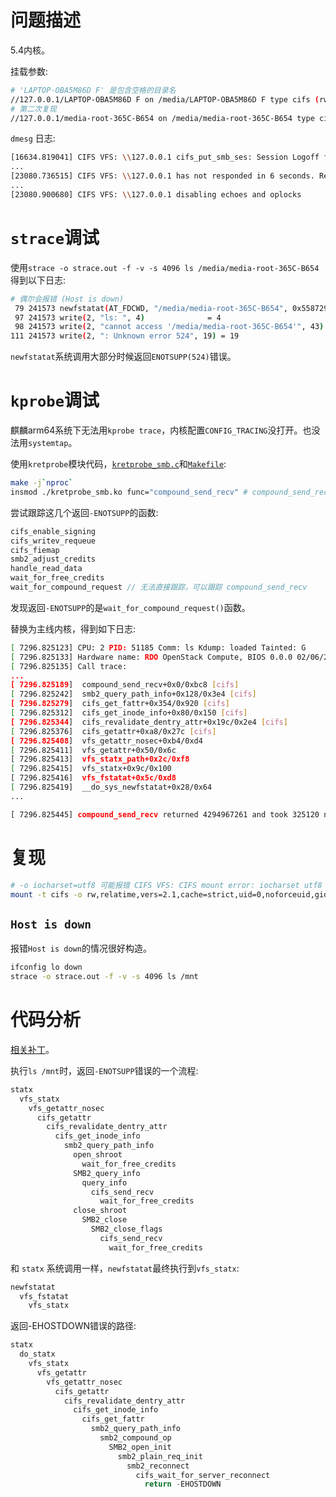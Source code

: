 <!-- https://desk.ctyun.cn/html/download/ -->

# 问题描述

5.4内核。

挂载参数:
```sh
# 'LAPTOP-OBA5M86D F' 是包含空格的目录名
//127.0.0.1/LAPTOP-OBA5M86D F on /media/LAPTOP-OBA5M86D F type cifs (rw,relatime,sync,vers=2.1,cache=strict,username=vagrant-3234,uid=0,noforceuid,gid=0,noforcegid,addr=127.0.0.1,file_mode=0777,dir_mode=0777,iocharset=utf8,soft,nounix,mapposix,noperm,rsize=1048576,wsize=1048576,bsize=1048576,echo_interval=2,actimeo=2)
# 第二次复现
//127.0.0.1/media-root-365C-B654 on /media/media-root-365C-B654 type cifs (rw,relatime,sync,vers=2.1,cache=strict,username=vagrant-3236,uid=0,noforceuid,gid=0,noforcegid,addr=127.0.0.1,file_mode=0777,dir_mode=0777,iocharset=utf8,soft,nounix,mapposix,noperm,rsize=1048576,wsize=1048576,bsize=1048576,echo_interval=2,actimeo=2)
```

`dmesg` 日志:
```sh
[16634.819041] CIFS VFS: \\127.0.0.1 cifs_put_smb_ses: Session Logoff failure rc=-78
...
[23080.736515] CIFS VFS: \\127.0.0.1 has not responded in 6 seconds. Reconnecting...
...
[23080.900680] CIFS VFS: \\127.0.0.1 disabling echoes and oplocks
```

# `strace`调试

使用`strace -o strace.out -f -v -s 4096 ls /media/media-root-365C-B654`得到以下日志:
```sh
# 偶尔会报错 (Host is down)
 79 241573 newfstatat(AT_FDCWD, "/media/media-root-365C-B654", 0x5587298b58, 0) = -1 ENOTSUPP (Unknown error 524)
 97 241573 write(2, "ls: ", 4)              = 4
 98 241573 write(2, "cannot access '/media/media-root-365C-B654'", 43) = 43
111 241573 write(2, ": Unknown error 524", 19) = 19
```

`newfstatat`系统调用大部分时候返回`ENOTSUPP(524)`错误。

# `kprobe`调试

麒麟arm64系统下无法用`kprobe trace`，内核配置`CONFIG_TRACING`没打开。也没法用`systemtap`。

使用`kretprobe`模块代码，[`kretprobe_smb.c`](https://gitee.com/chenxiaosonggitee/blog/blob/master/src/smb/kretprobe_smb.c)和[`Makefile`](https://gitee.com/chenxiaosonggitee/blog/blob/master/src/smb/Makefile):
```sh
make -j`nproc`
insmod ./kretprobe_smb.ko func="compound_send_recv" # compound_send_recv可替换为其他函数名
```

尝试跟踪这几个返回`-ENOTSUPP`的函数:
```c
cifs_enable_signing
cifs_writev_requeue
cifs_fiemap
smb2_adjust_credits
handle_read_data
wait_for_free_credits
wait_for_compound_request // 无法直接跟踪，可以跟踪 compound_send_recv
```

发现返回`-ENOTSUPP`的是`wait_for_compound_request()`函数。

替换为主线内核，得到如下日志:
```sh
[ 7296.825123] CPU: 2 PID: 51185 Comm: ls Kdump: loaded Tainted: G           OE      6.10.0+ #1
[ 7296.825133] Hardware name: RDO OpenStack Compute, BIOS 0.0.0 02/06/2015
[ 7296.825135] Call trace:
...
[ 7296.825189]  compound_send_recv+0x0/0xbc8 [cifs]
[ 7296.825242]  smb2_query_path_info+0x128/0x3e4 [cifs]
[ 7296.825279]  cifs_get_fattr+0x354/0x920 [cifs]
[ 7296.825312]  cifs_get_inode_info+0x80/0x150 [cifs]
[ 7296.825344]  cifs_revalidate_dentry_attr+0x19c/0x2e4 [cifs]
[ 7296.825376]  cifs_getattr+0xa8/0x27c [cifs]
[ 7296.825408]  vfs_getattr_nosec+0xb4/0xd4
[ 7296.825411]  vfs_getattr+0x50/0x6c
[ 7296.825413]  vfs_statx_path+0x2c/0xf8
[ 7296.825415]  vfs_statx+0x9c/0x100
[ 7296.825416]  vfs_fstatat+0x5c/0xd8
[ 7296.825419]  __do_sys_newfstatat+0x28/0x64
...

[ 7296.825445] compound_send_recv returned 4294967261 and took 325120 ns to execute
```

# 复现

```sh
# -o iocharset=utf8 可能报错 CIFS VFS: CIFS mount error: iocharset utf8 not found
mount -t cifs -o rw,relatime,vers=2.1,cache=strict,uid=0,noforceuid,gid=0,noforcegid,addr=127.0.0.1,file_mode=0777,dir_mode=0777,soft,nounix,mapposix,noperm,rsize=1048576,wsize=1048576,bsize=1048576,echo_interval=2,actimeo=2 //localhost/TEST /mnt
```

## `Host is down`

报错`Host is down`的情况很好构造。

```sh
ifconfig lo down
strace -o strace.out -f -v -s 4096 ls /mnt
```

# 代码分析

[相关补丁](https://chenxiaosong.com/course/smb/patch/cifs-Fix-in-error-types-returned-for-out-of-credit-s.html)。

执行`ls /mnt`时，返回`-ENOTSUPP`错误的一个流程:
```c
statx
  vfs_statx
    vfs_getattr_nosec
      cifs_getattr
        cifs_revalidate_dentry_attr
          cifs_get_inode_info
            smb2_query_path_info
              open_shroot
                wait_for_free_credits
              SMB2_query_info
                query_info
                  cifs_send_recv
                    wait_for_free_credits
              close_shroot
                SMB2_close
                  SMB2_close_flags
                    cifs_send_recv
                      wait_for_free_credits
```

和 `statx` 系统调用一样，`newfstatat`最终执行到`vfs_statx`:
```c
newfstatat
  vfs_fstatat
    vfs_statx
```

返回-EHOSTDOWN错误的路径:
```c
statx
  do_statx
    vfs_statx
      vfs_getattr
        vfs_getattr_nosec
          cifs_getattr
            cifs_revalidate_dentry_attr
              cifs_get_inode_info
                cifs_get_fattr
                  smb2_query_path_info
                    smb2_compound_op
                      SMB2_open_init
                        smb2_plain_req_init
                          smb2_reconnect
                            cifs_wait_for_server_reconnect
                              return -EHOSTDOWN
```